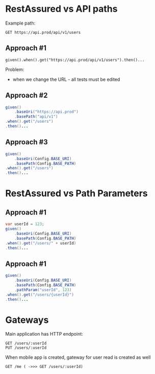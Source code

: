 # RestAssured vs API paths

Example path:
```
GET https://api.prod/api/v1/users
```

## Approach #1
`given().when().get("https://api.prod/api/v1/users").then()...`

Problem:
- when we change the URL - all tests must be edited

## Approach #2
```java
given()
    .baseUri("https://api.prod")
    .basePath("api/v1")
.when().get("/users")
.then()...
```

## Approach #3
```java
given()
    .baseUri(Config.BASE_URI)
    .basePath(Config.BASE_PATH)
.when().get("/users")
.then()...
```

# RestAssured vs Path Parameters

## Approach #1
```java
var userId = 123;
given()
    .baseUri(Config.BASE_URI)
    .basePath(Config.BASE_PATH)
.when().get("/users/" + userId)
.then()...
```

## Approach #1
```java
given()
    .baseUri(Config.BASE_URI)
    .basePath(Config.BASE_PATH)
    .pathParam("userId", 123)
.when().get("/users/{userId}")
.then()...
```

# Gateways

Main application has HTTP endpoint:
```
GET /users/:userId
PUT /users/:userId
```

When mobile app is created, gateway for user read is created as well
```
GET /me ( ->>> GET /users/:userId)
```